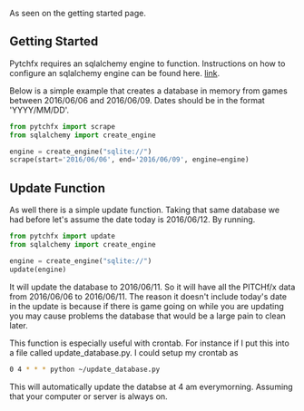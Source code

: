 As seen on the getting started page.

Getting Started
---------------

Pytchfx requires an sqlalchemy engine to function. Instructions on how to configure an sqlalchemy engine can be found here.
[link](http://docs.sqlalchemy.org/en/latest/core/engines.html).

Below is a simple example that creates a database in memory from games
between 2016/06/06 and 2016/06/09. Dates should be in the format
'YYYY/MM/DD'.

```python
from pytchfx import scrape
from sqlalchemy import create_engine

engine = create_engine("sqlite://")
scrape(start='2016/06/06', end='2016/06/09', engine=engine)
```

Update Function
---------------

As well there is a simple update function. Taking that same database we
had before let's assume the date today is 2016/06/12. By running.

```python
from pytchfx import update
from sqlalchemy import create_engine

engine = create_engine("sqlite://")
update(engine)
```

It will update the database to 2016/06/11. So it will have all the PITCHf/x
data from 2016/06/06 to 2016/06/11. The reason it doesn't include today's
date in the update is because if there is game going on while you are updating
you may cause problems the database that would be a large pain to clean
later.

This function is especially useful with crontab. For instance if I put
this into a file called update_database.py. I could setup my crontab as

```bash
0 4 * * * python ~/update_database.py
```

This will automatically update the databse at 4 am everymorning. Assuming
that your computer or server is always on.